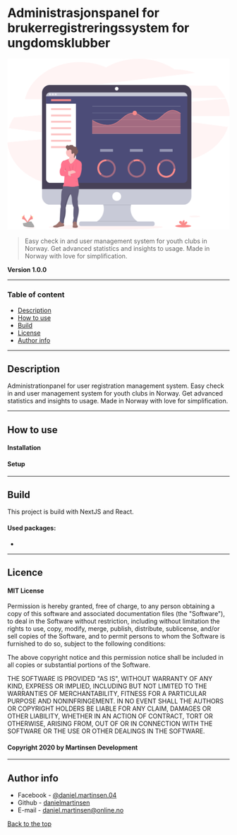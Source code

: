 # Administrasjonspanel for brukerregistreringssystem for ungdomsklubber

![Demoimage](project-illustration.svg)

> Easy check in and user management system for youth clubs in Norway. Get advanced statistics and insights to usage. Made in Norway with love for simplification.

**Version 1.0.0**

---

### Table of content

- [Description](#description)
- [How to use](#how-to-use)
- [Build](#build)
- [License](#license)
- [Author info](#author-info)

---

## Description

Administrationpanel for user registration management system. Easy check in and user management system for youth clubs in Norway. Get advanced statistics and insights to usage. Made in Norway with love for simplification.

---

## How to use

#### Installation

#### Setup

---

## Build

This project is build with NextJS and React.

#### Used packages:

-

---

## Licence

#### MIT License

Permission is hereby granted, free of charge, to any person obtaining a copy of this software and associated documentation files (the "Software"), to deal in the Software without restriction, including without limitation the rights to use, copy, modify, merge, publish, distribute, sublicense, and/or sell copies of the Software, and to permit persons to whom the Software is furnished to do so, subject to the following conditions:

The above copyright notice and this permission notice shall be included in all copies or substantial portions of the Software.

THE SOFTWARE IS PROVIDED "AS IS", WITHOUT WARRANTY OF ANY KIND, EXPRESS OR IMPLIED, INCLUDING BUT NOT LIMITED TO THE WARRANTIES OF MERCHANTABILITY, FITNESS FOR A PARTICULAR PURPOSE AND NONINFRINGEMENT. IN NO EVENT SHALL THE AUTHORS OR COPYRIGHT HOLDERS BE LIABLE FOR ANY CLAIM, DAMAGES OR OTHER LIABILITY, WHETHER IN AN ACTION OF CONTRACT, TORT OR OTHERWISE, ARISING FROM, OUT OF OR IN CONNECTION WITH THE SOFTWARE OR THE USE OR OTHER DEALINGS IN THE SOFTWARE.

#### Copyright 2020 by Martinsen Development

---

## Author info

- Facebook - [@daniel.martinsen.04](https://www.facebook.com/daniel.martinsen.04/)
- Github - [danielmartinsen](https://www.github.com/danielmartinsen)
- E-mail - [daniel.martinsen@online.no](mailto:daniel.martinsen@online.no)

[Back to the top](#administrasjonspanel-for-brukerregistreringssystem-for-ungdomsklubber)
